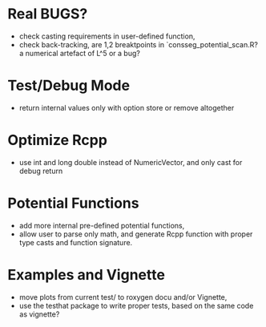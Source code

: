# Real BUGS?

* check casting requirements in user-defined function,
* check back-tracking, are 1,2 breaktpoints in `consseg_potential_scan.R?
a numerical artefact of L^5 or a bug?

# Test/Debug Mode

* return internal values only with option store or remove altogether

# Optimize Rcpp

* use int and long double instead of NumericVector, and only
cast for debug return

# Potential Functions

* add more internal pre-defined potential functions,
* allow user to parse only math, and generate Rcpp function with
proper type casts and function signature.

# Examples and Vignette

* move plots from current test/ to roxygen docu and/or Vignette,
* use the testhat package to write proper tests, based on
the same code as vignette?



